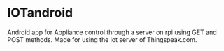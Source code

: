 # IOTandroid
Android app for Appliance control through a server on rpi using GET and POST methods.
Made for using the iot server of Thingspeak.com.
